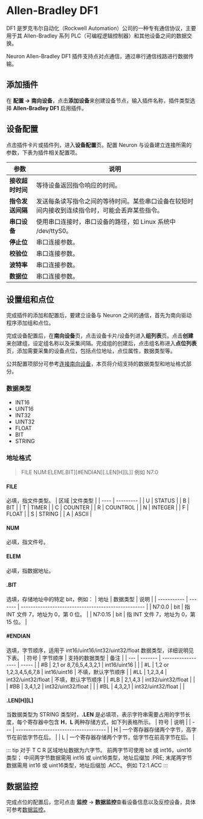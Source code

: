 # Allen-Bradley DF1

DF1 是罗克韦尔自动化（Rockwell Automation）公司的一种专有通信协议，主要用于其 Allen-Bradley 系列 PLC（可编程逻辑控制器）和其他设备之间的数据交换。

Neuron Allen-Bradley DF1 插件支持点对点通信，通过串行通信线路进行数据传输。

## 添加插件

在 **配置 -> 南向设备**，点击**添加设备**来创建设备节点，输入插件名称，插件类型选择 **Allen-Bradley DF1** 启用插件。

## 设备配置

点击插件卡片或插件列，进入**设备配置**页。配置 Neuron 与设备建立连接所需的参数，下表为插件相关配置项。

| 参数                 | 说明                                                    |
| -------------------- | ------------------------------------------------------- |
| **接收超时时间** | 等待设备返回指令响应的时间。  |
| **指令发送间隔** | 发送每条读写指令之间的等待时间。某些串口设备在较短时间内接收到连续指令时，可能会丢弃某些指令。 |
| **串口设备** | 使用串口连接时，串口设备的路径，如 Linux 系统中 /dev/ttyS0。|
| **停止位** | 串口连接参数。 |
| **校验位** | 串口连接参数。 |
| **波特率** | 串口连接参数。 |
| **数据位** | 串口连接参数。 |

## 设置组和点位

完成插件的添加和配置后，要建立设备与 Neuron 之间的通信，首先为南向驱动程序添加组和点位。

完成设备配置后，在**南向设备**页，点击设备卡片/设备列进入**组列表**页。点击**创建**来创建组，设定组名称以及采集间隔。完成组的创建后，点击组名称进入**点位列表**页，添加需要采集的设备点位，包括点位地址，点位属性，数据类型等。

公共配置项部分可参考[连接南向设备](../south-devices.md)，本页将介绍支持的数据类型和地址格式部分。

### 数据类型

* INT16
* UINT16
* INT32
* UINT32
* FLOAT
* BIT
* STRING

### 地址格式

> FILE NUM:ELEM[.BIT][#ENDIAN]\[.LEN\[H]\[L]]
例如 N7:0

#### **FILE**

必填，指文件类型。
| 区域 |文件类型 |
| ---- | --------- |
| U    |  STATUS     |
| B    |  BIT        |
| T    |  TIMER      |
| C    |  COUNTER    |
| R    |  COUNTROL   |
| N    |  INTEGER    |
| F    |  FLOAT      |
| S    |  STRING     |
| A    |  ASCII      |

#### NUM

必填，指文件号。

#### ELEM

必填，指数据地址。

#### **.BIT**

选填，存储地址中的特定 bit，例如：
| 地址         | 数据类型 | 说明                                                |
| ----------- | ------- | --------------------------------------------------- |
| N7:0.0  | bit     | 指 INT 文件 7，地址为 0，第 0 位。     |
| N7:0.15 | bit     | 指 INT 文件 7，地址为 0，第 15 位。    |

#### **#ENDIAN**

选填，字节顺序，适用于 int16/uint16/int32/uint32/float 数据类型，详细说明见下表。
| 符号 | 字节顺序 | 支持的数据类型        | 备注 |
| --- | ------- | ------------------ | ----- |
| #B  | 2,1 or 8,7,6,5,4,3,2,1     | int16/uint16       |       |
| #L  | 1,2 or 1,2,3,4,5,6,7,8    | int16/uint16       | 不填，默认字节顺序 |
| #LL | 1,2,3,4 | int32/uint32/float | 不填，默认字节顺序 |
| #LB | 2,1,4,3 | int32/uint32/float | |
| #BB | 3,4,1,2 | int32/uint32/float | |
| #BL | 4,3,2,1 | int32/uint32/float | |

#### .LEN\[H]\[L]

当数据类型为 STRING 类型时，**.LEN** 是必填项，表示字符串需要占用的字节长度，每个寄存器中包含 **H**，**L** 两种存储方式，如下列表格所示。
| 符号 | 说明                                  |
| --- | ------------------------------------- |
| H   | 一个寄存器存储两个字节，高字节在前低字节在后。 |
| L   | 一个寄存器存储两个字节，低字节在前高字节在后。 |

::: tip
对于 T C R 区域地址数据为六字节。
前两字节可使用 bit 或 int16，uint16 类型；
中间两字节数据需用 int16 或 uint16类型，地址后缀加 .PRE;
末尾两字节数据需用 int16 或 uint16类型，地址后缀加 .ACC。
例如 T2:1.ACC
:::


## 数据监控

完成点位的配置后，您可点击 **监控** -> **数据监控**查看设备信息以及反控设备，具体可参考[数据监控](../../../admin/monitoring.md)。